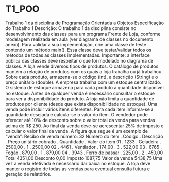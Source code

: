 # T1_POO
Trabalho 1 da disciplina de Programação Orientada a Objetos
Especificação do Trabalho 1
Descrição:
O trabalho 1 da disciplina consiste no desenvolvimento das classes
para um programa Frente de Loja, conforme modelagem realizada em
aula (ver diagrama de classes no documento anexo). Para validar a
sua implementação, crie uma classe de teste contendo um método
main(). Essa classe deve testar/validar todos os métodos de todas as
classes implementadas. Importante: a interface pública das classes
deve respeitar o que foi modelado no diagrama de classes.
A loja vende diversos tipos de produtos. O catálogo de produtos
mantém a relação de produtos com os quais a loja trabalha ou já
trabalhou. Sobre cada produto, armazena-se o código (int), a
descrição (String) e o preço unitário (double). A empresa trabalha
com um estoque centralizado. O sistema de estoque armazena para
cada produto a quantidade disponível no estoque. Antes de qualquer
venda é necessário consultar o estoque para ver a disponibilidade do
produto. A loja não limita a quantidade de produtos por cliente (desde
que exista disponibilidade no estoque). Uma venda pode incluir vários
itens diferentes. Para cada item informa-se a quantidade desejada e
calcula-se o valor do item. O vendedor pode oferecer até 10% de
desconto sobre o valor total da venda para vendas acima de R$ 250.
Ao final da venda deve-se acrescentar 25% de imposto e calcular o
valor final da venda. A figura que segue é um exemplo de “venda”:
Recibo de venda número: 32
Número do item . Código .    Descrição    . Preço unitário cobrado . Quantidade . Valor do item
     01        .  1233  .    Geladeira    .        2500,00         .      1     .   2500,00
     02        .  4461  .    Ventilador   .        174,00          .      3     .   522,00
     03        .  6765  .       Fogão     .        879,00          .      1     .   879,00
     04        .  3943  . Ferro de passar .        225,00          .      2     .   450,00
Total 4351,00
Desconto 0,00
Imposto 1087,75
Valor da venda 5438,75
Uma vez a venda efetivada é necessário dar baixa no estoque. A loja
deve manter o registro de todas as vendas para eventual consulta
futura e geração de relatórios.
